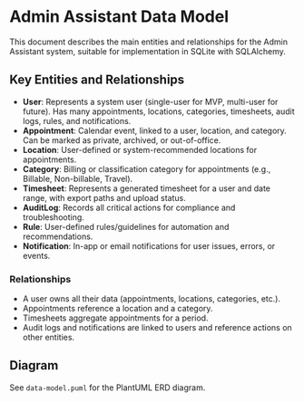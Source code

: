 # Admin Assistant Data Model

This document describes the main entities and relationships for the Admin Assistant system, suitable for implementation in SQLite with SQLAlchemy.

## Key Entities and Relationships

- **User**: Represents a system user (single-user for MVP, multi-user for future). Has many appointments, locations, categories, timesheets, audit logs, rules, and notifications.
- **Appointment**: Calendar event, linked to a user, location, and category. Can be marked as private, archived, or out-of-office.
- **Location**: User-defined or system-recommended locations for appointments.
- **Category**: Billing or classification category for appointments (e.g., Billable, Non-billable, Travel).
- **Timesheet**: Represents a generated timesheet for a user and date range, with export paths and upload status.
- **AuditLog**: Records all critical actions for compliance and troubleshooting.
- **Rule**: User-defined rules/guidelines for automation and recommendations.
- **Notification**: In-app or email notifications for user issues, errors, or events.

### Relationships

- A user owns all their data (appointments, locations, categories, etc.).
- Appointments reference a location and a category.
- Timesheets aggregate appointments for a period.
- Audit logs and notifications are linked to users and reference actions on other entities.

## Diagram

See `data-model.puml` for the PlantUML ERD diagram. 